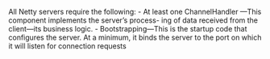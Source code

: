 All Netty servers require the following:
    - At least one ChannelHandler —This component implements the server’s process-
    ing of data received from the client—its business logic.
    - Bootstrapping—This is the startup code that configures the server. At a minimum,
it binds the server to the port on which it will listen for connection requests
    